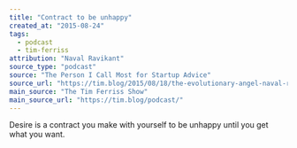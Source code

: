 ```yaml
---
title: "Contract to be unhappy"
created_at: "2015-08-24"
tags:
  - podcast
  - tim-ferriss
attribution: "Naval Ravikant"
source_type: "podcast"
source: "The Person I Call Most for Startup Advice"
source_url: "https://tim.blog/2015/08/18/the-evolutionary-angel-naval-ravikant/"
main_source: "The Tim Ferriss Show"
main_source_url: "https://tim.blog/podcast/"
---
```


Desire is a contract you make with yourself to be unhappy until you get what you want.
